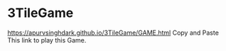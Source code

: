 # 3TileGame
https://apurvsinghdark.github.io/3TileGame/GAME.html
Copy and Paste This link to play this Game.
